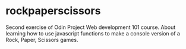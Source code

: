 # rockpaperscissors
Second exercise of Odin Project Web development 101 course. About learning how to use javascript functions to make a console version of a Rock, Paper, Scissors games.
